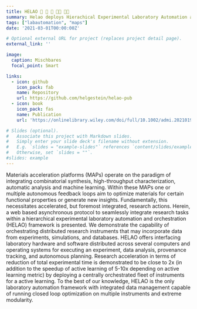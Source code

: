 ```yaml
---
title: HELAO 🤖 🚀 🤝 👩‍🔬 👨‍🔬
summary: Helao deploys Hierachical Experimental Laboratory Automation and Orchestration The idea behind this project is that we wanted to deploy active learning to different devices located in our laboratory and to others and even to many instruments running in parallel.
tags: ["labautomation", "maps"]
date: '2021-03-01T00:00:00Z'

# Optional external URL for project (replaces project detail page).
external_link: ''

image:
  caption: Mischbares
  focal_point: Smart

links:
  - icon: github
    icon_pack: fab
    name: Repository
    url: https://github.com/helgestein/helao-pub
  - icon: book
    icon_pack: fas
    name: Publication
    url: 'https://onlinelibrary.wiley.com/doi/full/10.1002/admi.202101987'

# Slides (optional).
#   Associate this project with Markdown slides.
#   Simply enter your slide deck's filename without extension.
#   E.g. `slides = "example-slides"` references `content/slides/example-slides.md`.
#   Otherwise, set `slides = ""`.
#slides: example
---
```


Materials acceleration platforms (MAPs) operate on the paradigm of integrating combinatorial synthesis, high-throughput characterization, automatic analysis and machine learning. Within these MAPs one or multiple autonomous feedback loops aim to optimize materials for certain functional properties or generate new insights. Fundamentally, this necessitates accelerated, but foremost integrated, research actions. Herein, a web based asynchronous protocol to seamlessly integrate research tasks within a hierarchical experimental laboratory automation and orchestration (HELAO) framework is presented. We demonstrate the capability of orchestrating distributed research instruments that may incorporate data from experiments, simulations, and databases. HELAO offers interfacing laboratory hardware and software distributed across several computers and operating systems for executing an experiment, data analysis, provenance tracking, and autonomous planning. Research acceleration in terms of reduction of total experimental time is demonstrated to be close to 2x (in addition to the speedup of active learning of 5-10x depending on active learning metric) by deploying a centrally orchestrated fleet of instruments for a active learning. To the best of our knowledge, HELAO is the only laboratory automation framework with integrated data management capable of running closed loop optimization on multiple instruments and extreme modularity.
